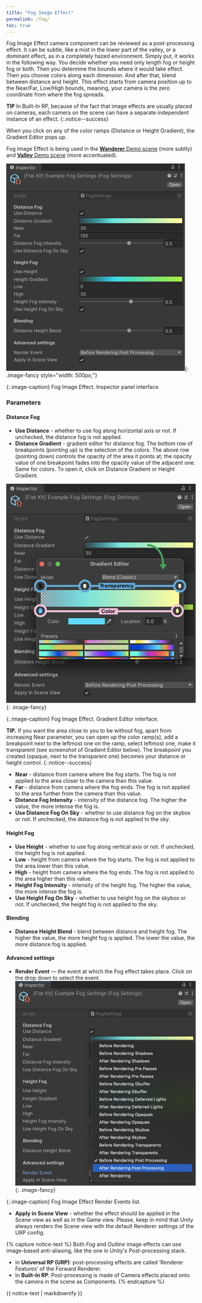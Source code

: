 ```yaml
---
title: "Fog Image Effect"
permalink: /fog/
toc: true
---
```


Fog Image Effect camera component can be reviewed as a post-processing effect. It can be subtle, like a mist in the lower part of the valley, or a dominant effect, as in a completely hazed environment. Simply put, it works in the following way. You decide whether you need only length fog or height fog or both. Then you determine the bounds where it would take effect. Then you choose colors along each dimension. And after that, blend between distance and height. This effect starts from camera position up to the Near/Far, Low/High bounds, meaning, your camera is the zero coordinate from where the fog spreads. 

**TIP** In Built-In RP, because of the fact that image effects are usually placed on cameras, each camera on the scene can have a separate independent instance of an effect.
{:.notice--success}

<!-- Because Unity’s MSAA (multi-sample anti-aliasing, which is an option in the Quality Settings of your project) does not apply to depth texture, there may be inconsistencies between the anti-aliased color image and the unprocessed depth image. This may look as aliasing if fog intensity is set to a high value. *Such artefacts may only occur if using MSAA*, so we recommend using screen-space anti-aliasing, such as in Unity’s post-processing stack that you can import by going to Window ▶︎ Package Manager in Unity 2018+. -->

When you click on any of the color ramps (Distance or Height Gradient), the Gradient Editor pops up.

Fog Image Effect is being used in the [**Wanderer** Demo scene](https://flatkit.dustyroom.com/demo-scenes/#wanderer) (more subtly) and [**Valley** Demo scene](https://flatkit.dustyroom.com/demo-scenes/#valley) (more accentuated).

![Fog Image Effect. Inspector panel interface](/FlatKit_Manual_Images/fog_image_effect.png){: .image-fancy style="width: 500px;"}

{:.image-caption}
Fog Image Effect. Inspector panel interface

### Parameters

#### Distance Fog

* **Use Distance** - whether to use fog along horizontal axis or not. If unchecked, the distance fog is not applied.
* **Distance Gradient** - gradient editor for distance fog. The bottom row of breakpoints (pointing up) is the selection of the colors. The above row (pointing down) controls the opacity of the area it points at; the opacity value of one breakpoint fades into the opacity value of the adjacent one. Same for colors. To open it, click on Distance Gradient or Height Gradient.

![Fog Image Effect. Gradient Editor interface.](/FlatKit_Manual_Images/fog_image_effect_gradient_editor.png){: .image-fancy}

{:.image-caption}
Fog Image Effect. Gradient Editor interface.

**TIP.** If you want the area close to you to be without fog, apart from increasing Near parameter, you can open up the color ramp(s), add a breakpoint next to the leftmost one on the ramp, select leftmost one, make it transparent (see screenshot of Gradient Editor below). The breakpoint you created (opaque, next to the transparent one) becomes your distance or height control.
{:.notice--success}

* **Near** - distance from camera where the fog starts. The fog is not applied to the area closer to the camera than this value.
* **Far** - distance from camera where the fog ends. The fog is not applied to the area further from the camera than this value.
* **Distance Fog Intensity** - intensity of the distance fog. The higher the value, the more intense the fog is.
* **Use Distance Fog On Sky** - whether to use distance fog on the skybox or not. If unchecked, the distance fog is not applied to the sky.

#### Height Fog
* **Use Height** - whether to use fog along vertical axis or not. If unchecked, the height fog is not applied.
* **Low** - height from camera where the fog starts. The fog is not applied to the area lower than this value.
* **High** - height from camera where the fog ends. The fog is not applied to the area higher than this value.
* **Height Fog Intensity** - intensity of the height fog. The higher the value, the more intense the fog is.
* **Use Height Fog On Sky** - whether to use height fog on the skybox or not. If unchecked, the height fog is not applied to the sky.

#### Blending
* **Distance Height Blend** - blend between distance and height fog. The higher the value, the more height fog is applied. The lower the value, the more distance fog is applied.

#### Advanced settings
* **Render Event** — the event at which the Fog effect takes place. Click on the drop down to select the event.
![](/FlatKit_Manual_Images/fog_image_effect_render_events.png){: .image-fancy}

{:.image-caption}
Fog Image Effect Render Events list.
* **Apply in Scene View** - whether the effect should be applied in the Scene view as well as in the Game view. Please, keep in mind that Unity always renders the Scene view with the default Renderer settings of the URP config.

{% capture notice-text %}
Both *Fog* and *Outline* image effects can use image-based anti-aliasing, like the one in Unity's Post-processing stack.

* In **Universal RP (URP)**: post-processing effects are called ‘Renderer Features’ of the Forward Renderer.
* In **Built-In RP**: Post-processing is made of Camera effects placed onto the camera in the scene as Components.
{% endcapture %}

<div class="notice--info">
  {{ notice-text | markdownify }}
</div>

